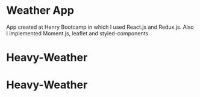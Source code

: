 # Weather App

App created at Henry Bootcamp in which I used React.js and Redux.js. Also I implemented Moment.js, leaflet and styled-components



# Heavy-Weather
# Heavy-Weather
